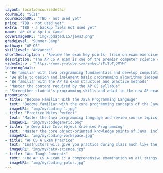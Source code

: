 ```yaml
---
layout: locationcoursedetail
courseId: "SC11"
courseIconURL: "TBD - not used yet"
price: "TBD - not used yet"
extra: "TBD - a backup field not used yet"
name: "AP CS A Sprint Camp"
coverImageURL: "img/updated/L5/java3.png"
gradeLevel: "Summer Camp"
pathway: "AP CS"
skillLevel: "Advanced"
shortDescription : "Review the exam key points, train on exam exercises, and strengthen the core programming skills required for the exam."
description: "The AP CS A exam is one of the premier computer science college-level exams administered by the College Board every year. The exam requires mastery of the Java programming language in order to get a 5. If your child passes this exam, then they may be able to skip courses when college comes around! Whether your child is already enrolled in a course in their school and needs more assistance, or is a newcomer to the world of computer science, our crash course on Java will show them everything they need to know to ace the exam."
videoIntro : "https://www.youtube.com/embed/zFz9bTgJXYM"
learningGoals:
- "Be familiar with Java programming fundamentals and develop computational thinking"
- "Be able to design and implement basic programming algorithms independently"
- "Be familiar with the AP CS exam structure and practice methods"
- "Master the content required by the AP CS syllabus"
- "Strengthen student's programming skills and adapt to the new AP exam requirements"
promotions:
- title: "Become Familiar With the Java Programming Language"
  text: "Become familiar with the core programming concepts of the Java programming language and train your logical thinking skills. Mastery of these skills will help you earn that 5 on the test!"
  imageURL: "img/my/coding-1.jpg"
- title: "Practice Makes Perfect"
  text: "Master the Java programming language and review course topics, train on exam exercises, and strengthen the basic programming skills needed for the exam. Instructors will work with you to address your weak points."
  imageURL: "img/my/codegeneric.png"
- title: "A Deep Dive Into Object Oriented Programming"
  text: "Master the core object-oriented knowledge points of Java, including classes, objects, inheritance, interfaces, polymorphism, and other exam topics."
  imageURL: "img/my/coding-workspace.jpg"
- title: "AP CS A Exam Practice"
  text: "Instructors will give you practice during class much like the questions and content from the official AP CS A exam. Master classwork and you can master the exam."
  imageURL: "img/my/data-science.jpg"
- title: "Ace Tough Concepts"
  text: "The AP CS A Exam is a comprehensive examination on all things Java. In these classes, you will learn the ins and outs of the Java language so you can be more prepared for the questions that they will throw at you during the exam!"
  imageURL: "img/my/coding-potus.jpg"
---
```

